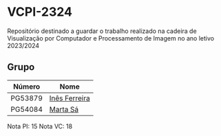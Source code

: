 # VCPI-2324

Repositório destinado a guardar o trabalho realizado na cadeira de Visualização por Computador e Processamento de Imagem no ano letivo 2023/2024

## Grupo
| Número   | Nome                                               |
| -------- | -------------------------------------------------- |
| PG53879  | [Inês Ferreira](https://github.com/inesferreira18) |
| PG54084  | [Marta Sá](https://github.com/findingmarta)        |

Nota PI: 15
Nota VC: 18
